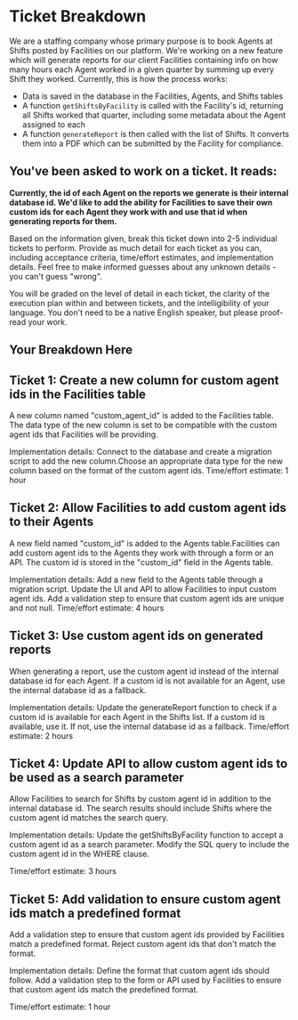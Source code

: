 # Ticket Breakdown
We are a staffing company whose primary purpose is to book Agents at Shifts posted by Facilities on our platform. We're working on a new feature which will generate reports for our client Facilities containing info on how many hours each Agent worked in a given quarter by summing up every Shift they worked. Currently, this is how the process works:

- Data is saved in the database in the Facilities, Agents, and Shifts tables
- A function `getShiftsByFacility` is called with the Facility's id, returning all Shifts worked that quarter, including some metadata about the Agent assigned to each
- A function `generateReport` is then called with the list of Shifts. It converts them into a PDF which can be submitted by the Facility for compliance.

## You've been asked to work on a ticket. It reads:

**Currently, the id of each Agent on the reports we generate is their internal database id. We'd like to add the ability for Facilities to save their own custom ids for each Agent they work with and use that id when generating reports for them.**


Based on the information given, break this ticket down into 2-5 individual tickets to perform. Provide as much detail for each ticket as you can, including acceptance criteria, time/effort estimates, and implementation details. Feel free to make informed guesses about any unknown details - you can't guess "wrong".


You will be graded on the level of detail in each ticket, the clarity of the execution plan within and between tickets, and the intelligibility of your language. You don't need to be a native English speaker, but please proof-read your work.

## Your Breakdown Here

## Ticket 1: Create a new column for custom agent ids in the Facilities table

A new column named "custom_agent_id" is added to the Facilities table. The data type of the new column is set to be compatible with the custom agent ids that Facilities will be providing.

Implementation details:
Connect to the database and create a migration script to add the new column.Choose an appropriate data type for the new column based on the format of the custom agent ids.
Time/effort estimate: 1 hour


## Ticket 2: Allow Facilities to add custom agent ids to their Agents

A new field named "custom_id" is added to the Agents table.Facilities can add custom agent ids to the Agents they work with through a form or an API. The custom id is stored in the "custom_id" field in the Agents table.

Implementation details:
Add a new field to the Agents table through a migration script.
Update the UI and API to allow Facilities to input custom agent ids.
Add a validation step to ensure that custom agent ids are unique and not null.
Time/effort estimate: 4 hours


## Ticket 3: Use custom agent ids on generated reports

When generating a report, use the custom agent id instead of the internal database id for each Agent. If a custom id is not available for an Agent, use the internal database id as a fallback.

Implementation details:
Update the generateReport function to check if a custom id is available for each Agent in the Shifts list. If a custom id is available, use it. If not, use the internal database id as a fallback.
Time/effort estimate: 2 hours

## Ticket 4: Update API to allow custom agent ids to be used as a search parameter

Allow Facilities to search for Shifts by custom agent id in addition to the internal database id. The search results should include Shifts where the custom agent id matches the search query.

Implementation details:
Update the getShiftsByFacility function to accept a custom agent id as a search parameter. Modify the SQL query to include the custom agent id in the WHERE clause.

Time/effort estimate: 3 hours

## Ticket 5: Add validation to ensure custom agent ids match a predefined format


Add a validation step to ensure that custom agent ids provided by Facilities match a predefined format. Reject custom agent ids that don't match the format.

Implementation details:
Define the format that custom agent ids should follow. Add a validation step to the form or API used by Facilities to ensure that custom agent ids match the predefined format.

Time/effort estimate: 1 hour